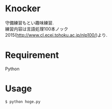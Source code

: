 # Knocker
守備練習もとい趣味練習.  
練習内容は言語処理100本ノック2015(<http://www.cl.ecei.tohoku.ac.jp/nlp100/>)より.

# Requirement
Python

# Usage
`$ python hoge.py`